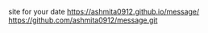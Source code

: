 site for your date
https://ashmita0912.github.io/message/
https://github.com/ashmita0912/message.git
